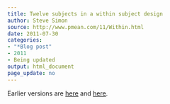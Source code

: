 ```yaml
---
title: Twelve subjects in a within subject design
author: Steve Simon
source: http://www.pmean.com/11/Within.html
date: 2011-07-30
categories:
- "*Blog post"
- 2011
- Being updated
output: html_document
page_update: no
---
```


Earlier versions are [here][sim1] and [here][sim2].

[sim1]: http://www.pmean.com/11/Within.html
[sim2]: http://new.pmean.com/within-design-twevle-subjects/
